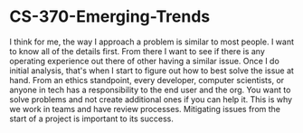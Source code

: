 # CS-370-Emerging-Trends

I think for me, the way I approach a problem is similar to most people. I want to know all of the details first. 
From there I want to see if there is any operating experience out there of other having a similar issue.
Once I do initial analysis, that's when I start to figure out how to best solve the issue at hand. 
From an ethics standpoint, every developer, computer scientists, or anyone in tech has a responsibility to the end user and the org. 
You want to solve problems and not create additional ones if you can help it. This is why we work in teams and have review processes. 
Mitigating issues from the start of a project is important to its success. 
